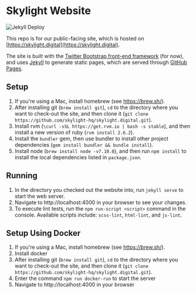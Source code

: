 Skylight Website
==========================

![Jekyll Deploy](https://github.com/skylight-hq/skylight.digital/workflows/Jekyll%20Deploy/badge.svg)

This repo is for our public-facing site, which is hosted on
[https://skylight.digital](https://skylight.digital).

The site is built with the [Twitter Bootstrap front-end framework](http://getbootstrap.com/) (for now), and uses [Jekyll](https://jekyllrb.com/) to generate static pages, which are served through [GitHub Pages](https://pages.github.com/).

Setup
---
1. If you're using a Mac, install homebrew (see https://brew.sh/).
2. After installing git (`brew install git`), `cd` to the directory where you
   want to check-out the site, and then clone it (`git clone
   https://github.com/skylight-hq/skylight.digital.git`).
3. Install rvm (`\curl -sSL https://get.rvm.io | bash -s stable`),
   and then install a new version of ruby (`rvm install 2.6.2`).
4. Install the `bundler` gem, then use bundler to install other project
   dependencies (`gem install bundler && bundle install`).
5. Install node (`brew install node -v7.10.0`), and then run `npm install` to
   install the local dependencies listed in `package.json`.

Running
---
1. In the directory you checked out the website into, run `jekyll serve` to
   start the web server.
2. Navigate to http://localhost:4000 in your browser to see your changes.
3. To execute lint tests, run the `npm run-script <script>` command in the console.
   Available scripts include: `scss-lint`, `html-lint`, and `js-lint`.
   
Setup Using Docker
---
1. If you're using a Mac, install homebrew (see https://brew.sh/).
1. Install docker
1. After installing git (`brew install git`), `cd` to the directory where you
   want to check-out the site, and then clone it (`git clone
   https://github.com/skylight-hq/skylight.digital.git`). 
1. Enter the command `npm run docker-run` to start the server
1. Navigate to http://localhost:4000 in your browser
